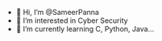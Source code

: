 - 👋 Hi, I’m @SameerPanna
- 👀 I’m interested in Cyber Security
- 🌱 I’m currently learning C, Python, Java...

<!---
SameerPanna/SameerPanna is a ✨ special ✨ repository because its `README.md` (this file) appears on your GitHub profile.
You can click the Preview link to take a look at your changes.
--->

